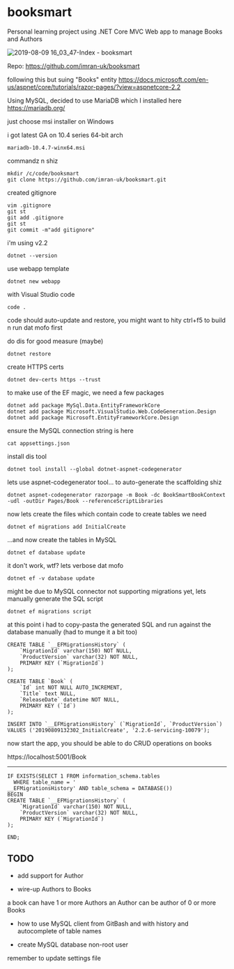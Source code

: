 booksmart
=========

Personal learning project using .NET Core MVC Web app to manage Books and Authors

![2019-08-09 16_03_47-Index - booksmart](https://user-images.githubusercontent.com/542530/62788775-88506200-babf-11e9-87a4-4483538c1526.png)

Repo:
https://github.com/imran-uk/booksmart

following this but suing "Books" entity
https://docs.microsoft.com/en-us/aspnet/core/tutorials/razor-pages/?view=aspnetcore-2.2

Using MySQL, decided to use MariaDB which I installed here
https://mariadb.org/

just choose msi installer on Windows

i got latest GA on 10.4 series 64-bit arch

`mariadb-10.4.7-winx64.msi`

commandz n shiz

    mkdir /c/code/booksmart
    git clone https://github.com/imran-uk/booksmart.git

created gitignore

    vim .gitignore
    git st
    git add .gitignore
    git st
    git commit -m"add gitignore"

i'm using v2.2

    dotnet --version

use webapp template

    dotnet new webapp

with Visual Studio code

    code .

code should auto-update and restore, you might want to hity ctrl+f5 to build n run dat mofo first

do dis for good measure (maybe)

    dotnet restore

create HTTPS certs

    dotnet dev-certs https --trust

to make use of the EF magic, we need a few packages

    dotnet add package MySql.Data.EntityFrameworkCore
    dotnet add package Microsoft.VisualStudio.Web.CodeGeneration.Design
    dotnet add package Microsoft.EntityFrameworkCore.Design

ensure the MySQL connection string is here

    cat appsettings.json

install dis tool

    dotnet tool install --global dotnet-aspnet-codegenerator

lets use aspnet-codegenerator tool... to auto-generate the scaffolding shiz

    dotnet aspnet-codegenerator razorpage -m Book -dc BookSmartBookContext -udl -outDir Pages/Book --referenceScriptLibraries

now lets create the files which contain code to create tables we need

    dotnet ef migrations add InitialCreate

...and now create the tables in MySQL

    dotnet ef database update

it don't work, wtf? lets verbose dat mofo

    dotnet ef -v database update

might be due to MySQL connector not supporting migrations yet, lets manually generate the SQL script

    dotnet ef migrations script


at this point i had to copy-pasta the generated SQL and run against the database manually (had to munge it a bit too)

    CREATE TABLE `__EFMigrationsHistory` (
        `MigrationId` varchar(150) NOT NULL,
        `ProductVersion` varchar(32) NOT NULL,
        PRIMARY KEY (`MigrationId`)
    );

    CREATE TABLE `Book` (
        `Id` int NOT NULL AUTO_INCREMENT,
        `Title` text NULL,
        `ReleaseDate` datetime NOT NULL,
        PRIMARY KEY (`Id`)
    );

    INSERT INTO `__EFMigrationsHistory` (`MigrationId`, `ProductVersion`)
    VALUES ('20190809132302_InitialCreate', '2.2.6-servicing-10079');


now start the app, you should be able to do CRUD operations on books

https://localhost:5001/Book



---




    IF EXISTS(SELECT 1 FROM information_schema.tables
      WHERE table_name = '
    __EFMigrationsHistory' AND table_schema = DATABASE())
    BEGIN
    CREATE TABLE `__EFMigrationsHistory` (
        `MigrationId` varchar(150) NOT NULL,
        `ProductVersion` varchar(32) NOT NULL,
        PRIMARY KEY (`MigrationId`)
    );

    END;


## TODO

* add support for Author



* wire-up Authors to Books

a book can have 1 or more Authors
an Author can be author of 0 or more Books


* how to use MySQL client from GitBash and with history and autocomplete of table names


* create MySQL database non-root user

remember to update settings file
